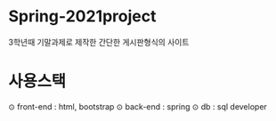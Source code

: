 # Spring-2021project
3학년때 기말과제로 제작한 간단한 게시판형식의 사이트

# 사용스택
⊙ front-end : html, bootstrap
⊙ back-end : spring
⊙ db : sql developer
